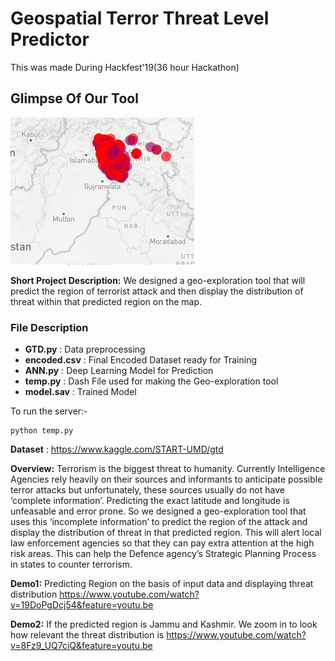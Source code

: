 # Geospatial Terror Threat Level Predictor
This was made During Hackfest'19(36 hour Hackathon)

## **Glimpse Of Our Tool**

![](GIF.gif)

**Short Project Description:**
We designed a geo-exploration tool that will predict the region of terrorist attack and then display the distribution of threat within that predicted region on the map.

### File Description
- **GTD.py** : Data preprocessing
- **encoded.csv** : Final Encoded Dataset ready for Training
- **ANN.py** : Deep Learning Model for Prediction
- **temp.py** : Dash File used for making the Geo-exploration tool
- **model.sav** : Trained Model

To run the server:-
```
python temp.py
```


**Dataset** : https://www.kaggle.com/START-UMD/gtd

**Overview:**
Terrorism is the biggest threat to humanity. Currently Intelligence Agencies rely heavily on their sources and informants to anticipate possible terror attacks but unfortunately, these sources usually do not have ‘complete information’. Predicting the exact latitude and longitude is unfeasable and error prone. So we designed a geo-exploration tool that uses this ‘incomplete information’ to predict the region of the attack and display the distribution of threat in that predicted region. This will alert local law enforcement agencies so that they can pay extra attention at the high risk areas. This can help the Defence agency’s Strategic Planning Process in states to counter terrorism.

**Demo1:** 
Predicting Region on the basis of input data and displaying threat distribution 
https://www.youtube.com/watch?v=19DoPgDcj54&feature=youtu.be

**Demo2:**
If the predicted region is Jammu and Kashmir. We zoom in to look how relevant the threat distribution is
https://www.youtube.com/watch?v=8Fz9_UQ7ciQ&feature=youtu.be
